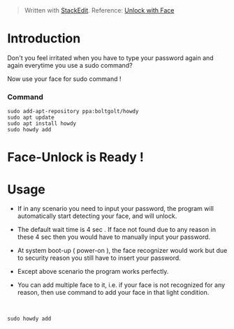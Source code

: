 
﻿


> Written with [StackEdit](https://stackedit.io/).
> Reference: [Unlock with Face](https://github.com/Boltgolt/howdy)

# Introduction
Don't you feel irritated when you have to type your password again and again everytime you use a sudo command?

Now use your face for sudo command !

### Command
	sudo add-apt-repository ppa:boltgolt/howdy
	sudo apt update
	sudo apt install howdy
	sudo howdy add


# Face-Unlock is Ready !



# Usage

- If in any scenario you need to input your password, the program will automatically start detecting your face, and will unlock.

-  The default wait time is 4 sec . If face not found due to any reason in these 4 sec then you would have to manually input your password.

- At system boot-up ( power-on ), the face recognizer would work but due to security reason you still have to insert your password.

- Except above scenario the program works perfectly.

- You can add multiple face to it, i.e. if your face is not recognized for any reason, then use command to add your face in that light condition.
<br>

	sudo howdy add 
